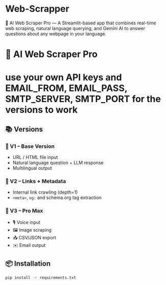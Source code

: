 # Web-Scrapper
🚀 AI Web Scraper Pro — A Streamlit-based app that combines real-time web scraping, natural language querying, and Gemini AI to answer questions about any webpage in your language.
# 🤖 AI Web Scraper Pro
# use your own API keys and EMAIL_FROM, EMAIL_PASS, SMTP_SERVER, SMTP_PORT for the versions to work

## 📚 Versions

### 🔹 V1 – Base Version
- URL / HTML file input
- Natural language question + LLM response
- Multilingual output

### 🔹 V2 – Links + Metadata
- Internal link crawling (depth=1)
- `<meta>`, `og:` and schema.org tag extraction

### 🔹 V3 – Pro Max
- 🎙 Voice input
- 🖼 Image scraping
- 📤 CSV/JSON export
- ✉️ Email output

## 📦 Installation

```bash
pip install -r requirements.txt

